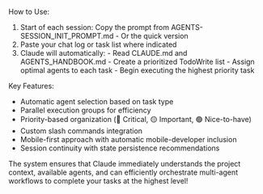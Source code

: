  How to Use:

  1. Start of each session: Copy the prompt from AGENTS-SESSION_INIT_PROMPT.md - Or the quick version 
  2. Paste your chat log or task list where indicated
  3. Claude will automatically:
    - Read CLAUDE.md and AGENTS_HANDBOOK.md
    - Create a prioritized TodoWrite list
    - Assign optimal agents to each task
    - Begin executing the highest priority task

  Key Features:

  - Automatic agent selection based on task type
  - Parallel execution groups for efficiency
  - Priority-based organization (🔴 Critical, 🟡 Important, 🟢 Nice-to-have)
  - Custom slash commands integration
  - Mobile-first approach with automatic mobile-developer inclusion
  - Session continuity with state persistence recommendations

  The system ensures that Claude immediately understands the project context, available agents, and can efficiently orchestrate multi-agent
  workflows to complete your tasks at the highest level!